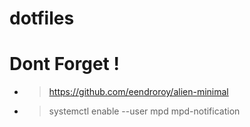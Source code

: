 # dotfiles

# Dont Forget !
- > https://github.com/eendroroy/alien-minimal
- > systemctl enable --user mpd mpd-notification